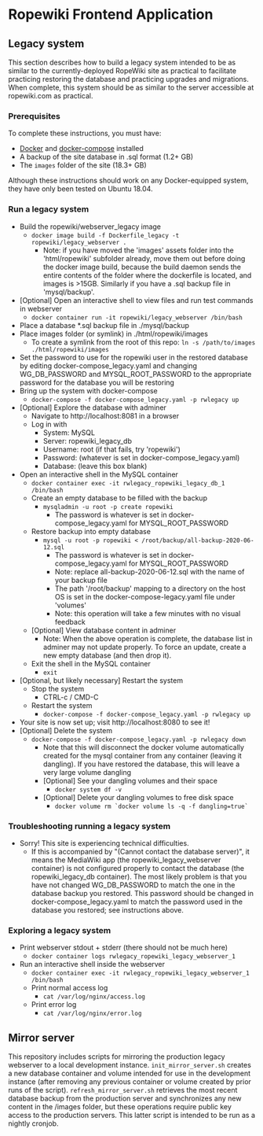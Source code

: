 # Ropewiki Frontend Application

## Legacy system

This section describes how to build a legacy system intended to be as similar to the currently-deployed RopeWiki site as practical to facilitate practicing restoring the database and practicing upgrades and migrations.  When complete, this system should be as similar to the server accessible at ropewiki.com as practical.

### Prerequisites

To complete these instructions, you must have:
* [Docker](https://docs.docker.com/get-docker/) and [docker-compose](https://docs.docker.com/compose/install/) installed
* A backup of the site database in .sql format (1.2+ GB)
* The `images` folder of the site (18.3+ GB)

Although these instructions should work on any Docker-equipped system, they have only been tested on Ubuntu 18.04.

### Run a legacy system

* Build the ropewiki/webserver_legacy image
  * `docker image build -f Dockerfile_legacy -t ropewiki/legacy_webserver .`
    * Note: if you have moved the 'images' assets folder into the 'html/ropewiki' subfolder already, move them out before doing the docker image build, because the build daemon sends the entire contents of the folder where the dockerfile is located, and images is >15GB. Similarly if you have a .sql backup file in 'mysql/backup'.
* [Optional] Open an interactive shell to view files and run test commands in webserver
  * `docker container run -it ropewiki/legacy_webserver /bin/bash`
* Place a database *.sql backup file in ./mysql/backup
* Place images folder (or symlink) in ./html/ropewiki/images
  * To create a symlink from the root of this repo: `ln -s /path/to/images ./html/ropewiki/images`
* Set the password to use for the ropewiki user in the restored database by editing docker-compose_legacy.yaml and changing WG_DB_PASSWORD and MYSQL_ROOT_PASSWORD to the appropriate password for the database you will be restoring
* Bring up the system with docker-compose
  * `docker-compose -f docker-compose_legacy.yaml -p rwlegacy up`
* [Optional] Explore the database with adminer
  * Navigate to http://localhost:8081 in a browser
  * Log in with
    * System: MySQL
    * Server: ropewiki_legacy_db
    * Username: root (if that fails, try 'ropewiki')
    * Password: (whatever is set in docker-compose_legacy.yaml)
    * Database: (leave this box blank)
* Open an interactive shell in the MySQL container
  * `docker container exec -it rwlegacy_ropewiki_legacy_db_1 /bin/bash`
  * Create an empty database to be filled with the backup
    * `mysqladmin -u root -p create ropewiki`
      * The password is whatever is set in docker-compose_legacy.yaml for MYSQL_ROOT_PASSWORD
  * Restore backup into empty database
    * `mysql -u root -p ropewiki < /root/backup/all-backup-2020-06-12.sql`
      * The password is whatever is set in docker-compose_legacy.yaml for MYSQL_ROOT_PASSWORD
      * Note: replace all-backup-2020-06-12.sql with the name of your backup file
      * The path '/root/backup' mapping to a directory on the host OS is set in the docker-compose-legacy.yaml file under 'volumes'
      * Note: this operation will take a few minutes with no visual feedback
  * [Optional] View database content in adminer
    * Note: When the above operation is complete, the database list in adminer may not update properly.  To force an update, create a new empty database (and then drop it).
  * Exit the shell in the MySQL container
    * `exit`
* [Optional, but likely necessary] Restart the system
  * Stop the system
    * CTRL-c / CMD-C
  * Restart the system
    * `docker-compose -f docker-compose_legacy.yaml -p rwlegacy up`
* Your site is now set up; visit http://localhost:8080 to see it!
* [Optional] Delete the system
  * `docker-compose -f docker-compose_legacy.yaml -p rwlegacy down`
    * Note that this will disconnect the docker volume automatically created for the mysql container from any container (leaving it dangling).  If you have restored the database, this will leave a very large volume dangling
    * [Optional] See your dangling volumes and their space
      * `docker system df -v`
    * [Optional] Delete your dangling volumes to free disk space
      * ``docker volume rm `docker volume ls -q -f dangling=true` ``

### Troubleshooting running a legacy system

* Sorry! This site is experiencing technical difficulties.
  * If this is accompanied by "(Cannot contact the database server)", it means the MediaWiki app (the ropewiki_legacy_webserver container) is not configured properly to contact the database (the ropewiki_legacy_db container).  The most likely problem is that you have not changed WG_DB_PASSWORD to match the one in the database backup you restored.  This password should be changed in docker-compose_legacy.yaml to match the password used in the database you restored; see instructions above.

### Exploring a legacy system

* Print webserver stdout + stderr (there should not be much here)
  * `docker container logs rwlegacy_ropewiki_legacy_webserver_1`
* Run an interactive shell inside the webserver
  * `docker container exec -it rwlegacy_ropewiki_legacy_webserver_1 /bin/bash`
  * Print normal access log
    * `cat /var/log/nginx/access.log`
  * Print error log
    * `cat /var/log/nginx/error.log`

## Mirror server

This repository includes scripts for mirroring the production legacy webserver to a local development instance.  `init_mirror_server.sh` creates a new database container and volume intended for use in the development instance (after removing any previous container or volume created by prior runs of the script).  `refresh_mirror_server.sh` retrieves the most recent database backup from the production server and synchronizes any new content in the /images folder, but these operations require public key access to the production servers.  This latter script is intended to be run as a nightly cronjob.

